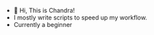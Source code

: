 - 👋 Hi, This is Chandra!
- I mostly write scripts to speed up my workflow.
- Currently a beginner



<!---
crazy3142/crazy3142 is a ✨ special ✨ repository because its `README.md` (this file) appears on your GitHub profile.
You can click the Preview link to take a look at your changes.
--->
